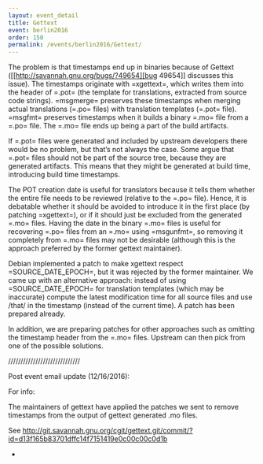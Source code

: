 ```yaml
---
layout: event_detail
title: Gettext
event: berlin2016
order: 150
permalink: /events/berlin2016/Gettext/
---
```


The problem is that timestamps end up in binaries because of Gettext ([[http://savannah.gnu.org/bugs/?49654][bug 49654]] discusses this issue).  The timestamps originate with =xgettext=, which writes them into the header of =.pot= (the template for translations, extracted from source code strings).  =msgmerge= preserves these timestamps when merging actual translations (=.po= files) with translation templates (=.pot= file).  =msgfmt= preserves timestamps when it builds a binary =.mo= file from a =.po= file.  The =.mo= file ends up being a part of the build artifacts.

If =.pot= files were generated and included by upstream developers there would be no problem, but that’s not always the case.  Some argue that =.pot= files should not be part of the source tree, because they are generated artifacts.  This means that they might be generated at build time, introducing build time timestamps.

The POT creation date is useful for translators because it tells them whether the entire file needs to be reviewed (relative to the =.po= file).  Hence, it is debatable whether it should be avoided to introduce it in the first place (by patching =xgettext=), or if it should just be excluded from the generated =.mo= files.  Having the date in the binary =.mo= files is useful for recovering =.po= files from an =.mo= using =msgunfmt=, so removing it completely from =.mo= files may not be desirable (although this is the approach preferred by the former gettext maintainer).

Debian implemented a patch to make xgettext respect =SOURCE_DATE_EPOCH=, but it was rejected by the former maintainer.  We came up with an alternative approach: instead of using =SOURCE_DATE_EPOCH= for translation templates (which may be inaccurate) compute the latest modification time for all source files and use /that/ in the timestamp (instead of the current time).  A patch has been prepared already.

In addition, we are preparing patches for other approaches such as omitting the timestamp header from the =.mo= files.  Upstream can then pick from one of the possible solutions.

/////////////////////////////

Post event email update (12/16/2016):
    
For info:

The maintainers of gettext have applied the patches we sent to remove timestamps from the
output of gettext generated .mo files.

See http://git.savannah.gnu.org/cgit/gettext.git/commit/?id=d13f165b83701dffc14f7151419e0c00c00c0d1b

-
